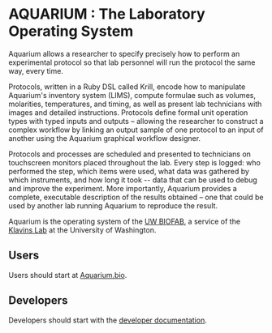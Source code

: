 # AQUARIUM : The Laboratory Operating System

Aquarium allows a researcher to specify precisely how to perform an experimental protocol so that lab personnel will run the protocol the same way, every time.

Protocols, written in a Ruby DSL called Krill, encode how to manipulate Aquarium's inventory system (LIMS), compute formulae such as volumes, molarities, temperatures, and timing, as well as present lab technicians with images and detailed instructions.
Protocols define formal unit operation types with typed inputs and outputs – allowing the researcher to construct a complex workflow by linking an output sample of one protocol to an input of another using the Aquarium graphical workflow designer.

Protocols and processes are scheduled and presented to technicians on touchscreen monitors placed throughout the lab.
Every step is logged: who performed the step, which items were used, what data was gathered by which instruments, and how long it took -- data that can be used to debug and improve the experiment.
More importantly, Aquarium provides a complete, executable description of the results obtained – one that could be used by another lab running Aquarium to reproduce the result.

Aquarium is the operating system of the [UW BIOFAB](http://www.uwbiofab.org), a service of the [Klavins Lab](http://klavinslab.org) at the University of Washington.

## Users

Users should start at [Aquarium.bio](http://www.aquarium.bio).

## Developers

Developers should start with the [developer documentation](http://aquariumbio.github.io/aquarium/development/).
